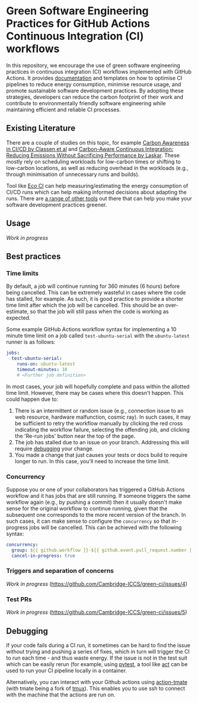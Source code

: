 # Green Software Engineering Practices for GitHub Actions Continuous Integration (CI) workflows

In this repository, we encourage the use of green software engineering practices
in continuous integration (CI) workflows implemented with GitHub Actions. It
provides [documentation](#best-practices) and templates on how to optimise CI
pipelines to reduce energy consumption, minimise resource usage, and promote
sustainable software development practices. By adopting these strategies,
developers can reduce the carbon footprint of their work and contribute to
environmentally friendly software engineering while maintaining efficient and
reliable CI processes.

## Existing Literature

There are a couple of studies on this topic, for example [Carbon Awareness in CI/CD by Classen et al](https://arxiv.org/abs/2310.18718)
and [Carbon-Aware Continuous Integration: Reducing Emissions Without Sacrificing Performance by Laskar](https://lorojournals.com/index.php/emsj/article/view/1581).
These mostly rely on scheduling workloads for low-carbon times or shifting to low-carbon locations, as well as reducing overhead in the workloads (e.g., through
minimisation of unnecessary runs and builds).

Tool like [Eco CI](https://github.com/green-coding-solutions/eco-ci-energy-estimation) can help measuring/estimating the energy consumption of CI/CD runs which can help 
making informed decisions about adapting the runs. There are [a range of other tools](https://github.blog/open-source/social-impact/the-10-best-tools-to-green-your-software/) out there
that can help you make your software development practices greener.

## Usage

*Work in progress*

## Best practices

### Time limits

By default, a job will continue running for 360 minutes (6 hours) before being
cancelled. This can be extremely wasteful in cases where the code has stalled,
for example. As such, it is good practice to provide a shorter time limit after
which the job will be cancelled. This should be an over-estimate, so that the
job will still pass when the code is working as expected.

Some example GitHub Actions workflow syntax for implementing a 10 minute time
limit on a job called `test-ubuntu-serial` with the `ubuntu-latest` runner is as
follows:
```yml
jobs:
  test-ubuntu-serial:
    runs-on: ubuntu-latest
    timeout-minutes: 10
    # <Further job definition>
```

In most cases, your job will hopefully complete and pass within the allotted
time limit. However, there may be cases where this doesn't happen. This could
happen due to:
1. There is an intermittent or random issue (e.g., connection issue to an web
   resource, hardware malfunction, cosmic ray). In such cases, it may be
   sufficient to retry the workflow manually by clicking the red cross
   indicating the workflow failure, selecting the offending job, and clicking
   the 'Re-run jobs' button near the top of the page.
2. The job has stalled due to an issue on your branch. Addressing this will
   require [debugging](#debugging) your change.
3. You made a change that just causes your tests or docs build to require longer
   to run. In this case, you'll need to increase the time limit.

### Concurrency

Suppose you or one of your collaborators has triggered a GitHub Actions
workflow and it has jobs that are still running. If someone triggers the same
workflow again (e.g., by pushing a commit) then it usually doesn't make sense
for the original workflow to continue running, given that the subsequent one
corresponds to the more recent version of the branch. In such cases, it can make
sense to configure the `concurrency` so that in-progress jobs will be cancelled.
This can be achieved with the following syntax:
```yml
concurrency:
  group: ${{ github.workflow }}-${{ github.event.pull_request.number || github.ref }}
  cancel-in-progress: true
```

### Triggers and separation of concerns

*Work in progress* (https://github.com/Cambridge-ICCS/green-ci/issues/4)

### Test PRs

*Work in progress* (https://github.com/Cambridge-ICCS/green-ci/issues/5)

## Debugging

If your code fails during a CI run, it sometimes can be hard to find the issue without trying and pushing a series of fixes, which in turn will trigger the CI to run each time - and thus waste energy.
If the issue is not in the test suit which can be easily rerun (for example, using [pytest](https://docs.pytest.org/), a tool like [act](https://github.com/nektos/act) can be used to run your CI pipeline locally in a container.

Alternatively, you can interact with your Github actions using [action-tmate](https://github.com/mxschmitt/action-tmate) (with tmate being a fork of [tmux](https://github.com/tmux/tmux/wiki)). This enables you to use ssh to connect with the machine that the actions are run on.
